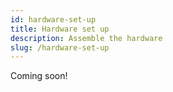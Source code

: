 ```yaml
---
id: hardware-set-up
title: Hardware set up
description: Assemble the hardware
slug: /hardware-set-up
---
```


Coming soon!